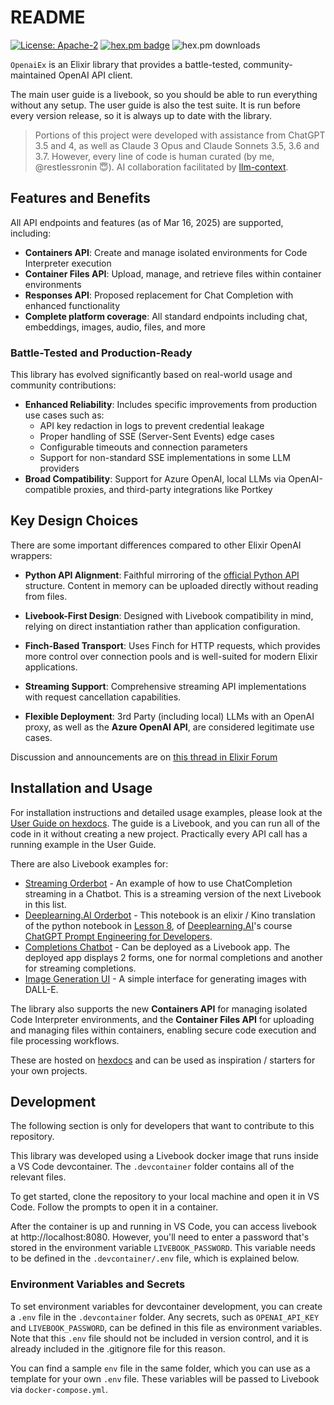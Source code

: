 # README

[![License: Apache-2](https://img.shields.io/badge/License-Apache2-yellow.svg)](https://opensource.org/license/apache-2-0/)
[![hex.pm badge](https://img.shields.io/hexpm/v/openai_ex.svg)](https://hex.pm/packages/openai_ex)
![hex.pm downloads](https://img.shields.io/hexpm/dw/openai_ex)

`OpenaiEx` is an Elixir library that provides a battle-tested, community-maintained OpenAI API client.

The main user guide is a livebook, so you should be able to run everything without any setup. The user guide is also the test suite. It is run before every version release, so it is always up to date with the library.

> Portions of this project were developed with assistance from ChatGPT 3.5 and 4, as well as Claude 3 Opus and Claude Sonnets 3.5, 3.6 and 3.7. However, every line of code is human curated (by me, @restlessronin 😇). AI collaboration facilitated by [llm-context](https://github.com/cyberchitta/llm-context.py).

## Features and Benefits

All API endpoints and features (as of Mar 16, 2025) are supported, including:
- **Containers API**: Create and manage isolated environments for Code Interpreter execution
- **Container Files API**: Upload, manage, and retrieve files within container environments
- **Responses API**: Proposed replacement for Chat Completion with enhanced functionality
- **Complete platform coverage**: All standard endpoints including chat, embeddings, images, audio, files, and more

### Battle-Tested and Production-Ready

This library has evolved significantly based on real-world usage and community contributions:

- **Enhanced Reliability**: Includes specific improvements from production use cases such as:
  - API key redaction in logs to prevent credential leakage
  - Proper handling of SSE (Server-Sent Events) edge cases
  - Configurable timeouts and connection parameters
  - Support for non-standard SSE implementations in some LLM providers
- **Broad Compatibility**: Support for Azure OpenAI, local LLMs via OpenAI-compatible proxies, and third-party integrations like Portkey

## Key Design Choices

There are some important differences compared to other Elixir OpenAI wrappers:

- **Python API Alignment**: Faithful mirroring of the [official Python API](https://github.com/openai/openai-python) structure. Content in memory can be uploaded directly without reading from files.

- **Livebook-First Design**: Designed with Livebook compatibility in mind, relying on direct instantiation rather than application configuration.

- **Finch-Based Transport**: Uses Finch for HTTP requests, which provides more control over connection pools and is well-suited for modern Elixir applications.

- **Streaming Support**: Comprehensive streaming API implementations with request cancellation capabilities.

- **Flexible Deployment**: 3rd Party (including local) LLMs with an OpenAI proxy, as well as the **Azure OpenAI API**, are considered legitimate use cases.

Discussion and announcements are on [this thread in Elixir Forum](https://elixirforum.com/t/openai-ex-openai-api-client-library/)

## Installation and Usage

For installation instructions and detailed usage examples, please look at the [User Guide on hexdocs](https://hexdocs.pm/openai_ex/userguide.html). The guide is a Livebook, and you can run all of the code in it without creating a new project. Practically every API call has a running example in the User Guide.

There are also Livebook examples for:

- [Streaming Orderbot](https://hexdocs.pm/openai_ex/streaming_orderbot.html) - An example of how to use ChatCompletion streaming in a Chatbot. This is a streaming version of the next Livebook in this list.
- [Deeplearning.AI Orderbot](https://hexdocs.pm/openai_ex/dlai_orderbot.html) - This notebook is an elixir / Kino translation of the python notebook in [Lesson 8](https://learn.deeplearning.ai/chatgpt-prompt-eng/lesson/8/chatbot), of [Deeplearning.AI](https://www.deeplearning.ai/)'s course [ChatGPT Prompt Engineering for Developers](https://www.deeplearning.ai/short-courses/chatgpt-prompt-engineering-for-developers/).
- [Completions Chatbot](https://hexdocs.pm/openai_ex/completions.html) - Can be deployed as a Livebook app. The deployed app displays 2 forms, one for normal completions and another for streaming completions.
- [Image Generation UI](https://hexdocs.pm/openai_ex/images.html) - A simple interface for generating images with DALL-E.

The library also supports the new **Containers API** for managing isolated Code Interpreter environments, and the **Container Files API** for uploading and managing files within containers, enabling secure code execution and file processing workflows.

These are hosted on [hexdocs](https://hexdocs.pm/openai_ex) and can be used as inspiration / starters for your own projects.

## Development

The following section is only for developers that want to contribute to this repository.

This library was developed using a Livebook docker image that runs inside a VS Code devcontainer. The `.devcontainer` folder contains all of the relevant files.

To get started, clone the repository to your local machine and open it in VS Code. Follow the prompts to open it in a container.

After the container is up and running in VS Code, you can access livebook at http://localhost:8080. However, you'll need to enter a password that's stored in the environment variable `LIVEBOOK_PASSWORD`. This variable needs to be defined in the `.devcontainer/.env` file, which is explained below.

### Environment Variables and Secrets

To set environment variables for devcontainer development, you can create a `.env` file in the `.devcontainer` folder. Any secrets, such as `OPENAI_API_KEY` and `LIVEBOOK_PASSWORD`, can be defined in this file as environment variables. Note that this `.env` file should not be included in version control, and it is already included in the .gitignore file for this reason.

You can find a sample `env` file in the same folder, which you can use as a template for your own `.env` file. These variables will be passed to Livebook via `docker-compose.yml`.
